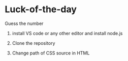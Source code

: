 # Luck-of-the-day
Guess the number


1. install VS code or any other editor and install node.js

2. Clone the repository

3. Change path of CSS source in HTML 
